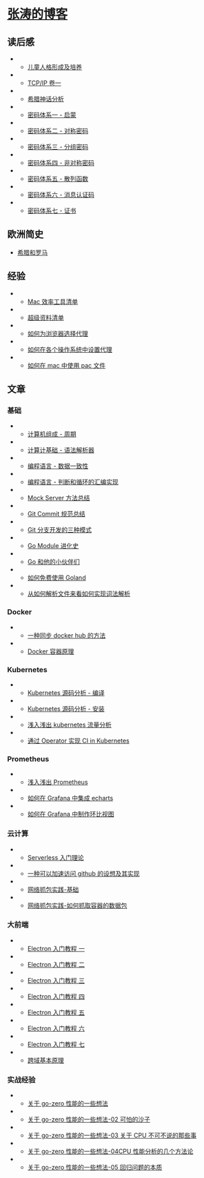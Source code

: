 <!-- docs/_sidebar.md -->

# [张涛的博客](/)

## 读后感

- - [儿童人格形成及培养](/book/children.md)
- - [TCP/IP 卷一](/book/tcp-ip.md)
- - [希腊神话分析](/book/mythos.md)
- - [密码体系一 - 启蒙](/book/secret/01.md)
- - [密码体系二 - 对称密码](/book/secret/02.md)
- - [密码体系三 - 分组密码](/book/secret/03.md)
- - [密码体系四 - 非对称密码](/book/secret/04.md)
- - [密码体系五 - 散列函数](/book/secret/05.md)
- - [密码体系六 - 消息认证码](/book/secret/06.md)
- - [密码体系七 - 证书](/book/secret/07.md)

## 欧洲简史

- [希腊和罗马](/doc/Europe/01.md)

## 经验

- - [Mac 效率工具清单](/doc/experience/mac.md)
- - [超级资料清单](/doc/experience/Super-data.md)
- - [如何为浏览器选择代理](/doc/experience/proxy/how-to-use-proxy-in-browser.md)
- - [如何在各个操作系统中设置代理](/doc/experience/proxy/how-to-use-proxy-in-os.md)
- - [如何在 mac 中使用 pac 文件](/doc/experience/proxy/how-to-use-pac-in-os.md)

## 文章

### 基础

- - [计算机组成 - 周期](/doc/base/zucheng-cpu.md)
- - [计算计基础 - 语法解析器](/doc/base/pegjs.md)
- - [编程语言 - 数据一致性](/doc/base/golang-data-share.md)
- - [编程语言 - 判断和循环的汇编实现](/doc/base/c-loop.md)
- - [Mock Server 方法总结](/doc/base/mock-server.md)
- - [Git Commit 规范总结](/doc/base/git-commit.md)
- - [Git 分支开发的三种模式](/doc/base/git-branch.md)
- - [Go Module 进化史](/doc/base/golang-mod.md)
- - [Go 和他的小伙伴们](/doc/base/go-and-its-friends.md)
- - [如何免费使用 Goland](/doc/base/how-to-use-goland-free.md)
- - [从如何解析文件来看如何实现词法解析](/doc/base/how-to-parse-word.md)

### Docker

- - [一种同步 docker hub 的方法](/doc/docker/docker-hub.md)
- - [Docker 容器原理](/doc/docker/docker-what.md)

### Kubernetes

- - [Kubernetes 源码分析 - 编译](/doc/kubernetes/build.md)
- - [Kubernetes 源码分析 - 安装](/doc/kubernetes/setup.md)
- - [浅入浅出 kubernetes 流量分析](/doc/kubernetes/eyes.md)
- - [通过 Operator 实现 CI in Kubernetes](/doc/kubernetes/ci-with-operator.md)

### Prometheus

- - [浅入浅出 Prometheus](/doc/prometheus/in-out-prometheus.md)
- - [如何在 Grafana 中集成 echarts](/doc/prometheus/useecharts-in-grafana.md)
- - [如何在 Grafana 中制作环比视图](/doc/prometheus/compare-in-grafana.md)

### 云计算

- - [Serverless 入门理论](/doc/cloud/serverless.md)
- - [一种可以加速访问 github 的设想及其实现](/doc/cloud/github.md)
- - [网络抓包实践-基础](/doc/cloud/capture-01.md)
- - [网络抓包实践-如何抓取容器的数据包](/doc/cloud/capture-02.md)

### 大前端

- - [Electron 入门教程 一](/doc/front/electron/use-electron-01.md)
- - [Electron 入门教程 二](/doc/front/electron/use-electron-02.md)
- - [Electron 入门教程 三](/doc/front/electron/use-electron-03.md)
- - [Electron 入门教程 四](/doc/front/electron/use-electron-04.md)
- - [Electron 入门教程 五](/doc/front/electron/use-electron-05.md)
- - [Electron 入门教程 六](/doc/front/electron/use-electron-06.md)
- - [Electron 入门教程 七](/doc/front/electron/use-electron-07.md)

- - [跨域基本原理](/doc/front/cors.md)

### 实战经验

- - [关于 go-zero 性能的一些想法](/doc/think/go-zero.md)
- - [关于 go-zero 性能的一些想法-02 可怕的沙子](/doc/think/cpu.md)
- - [关于 go-zero 性能的一些想法-03 关于 CPU 不可不说的那些事](/doc/think/cpu-03.md)
- - [关于 go-zero 性能的一些想法-04CPU 性能分析的几个方法论](/doc/think/cpu-04.md)
- - [关于 go-zero 性能的一些想法-05 回归问题的本质](/doc/think/cpu-05.md)
